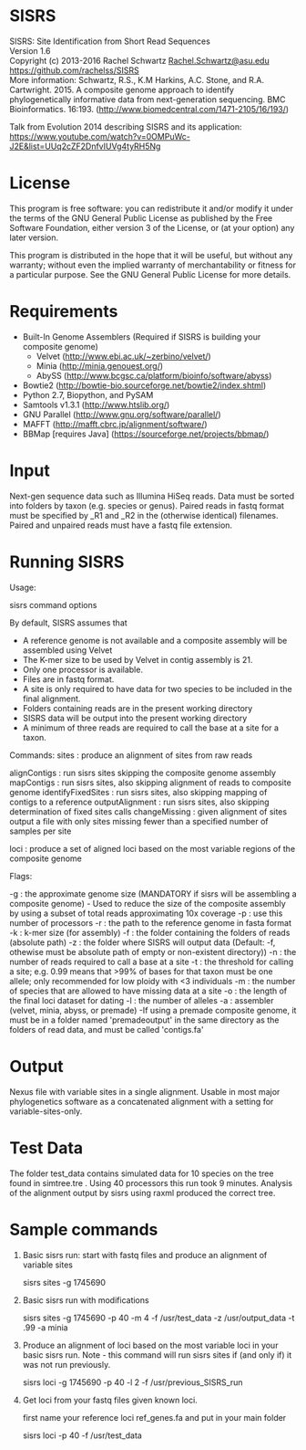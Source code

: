 SISRS
=====

SISRS: Site Identification from Short Read Sequences  
Version 1.6  
Copyright (c) 2013-2016 Rachel Schwartz <Rachel.Schwartz@asu.edu>  
https://github.com/rachelss/SISRS  
More information: Schwartz, R.S., K.M Harkins, A.C. Stone, and R.A. Cartwright. 2015. A composite genome approach to identify phylogenetically informative data from next-generation sequencing. BMC Bioinformatics. 16:193.
(http://www.biomedcentral.com/1471-2105/16/193/)

Talk from Evolution 2014 describing SISRS and its application:  
https://www.youtube.com/watch?v=0OMPuWc-J2E&list=UUq2cZF2DnfvIUVg4tyRH5Ng

License
=======

This program is free software: you can redistribute it and/or modify it under the terms of the GNU General Public License as published by the Free Software Foundation, either version 3 of the License, or (at your option) any later version.

This program is distributed in the hope that it will be useful, but without any warranty; without even the implied warranty of merchantability or fitness for a particular purpose. See the GNU General Public License for more details.

Requirements
============
* Built-In Genome Assemblers (Required if SISRS is building your composite genome)
  * Velvet (http://www.ebi.ac.uk/~zerbino/velvet/)
  * Minia (http://minia.genouest.org/)
  * AbySS (http://www.bcgsc.ca/platform/bioinfo/software/abyss)
* Bowtie2 (http://bowtie-bio.sourceforge.net/bowtie2/index.shtml)
* Python 2.7, Biopython, and PySAM
* Samtools v1.3.1 (http://www.htslib.org/)
* GNU Parallel (http://www.gnu.org/software/parallel/)
* MAFFT (http://mafft.cbrc.jp/alignment/software/)
* BBMap [requires Java] (https://sourceforge.net/projects/bbmap/)


Input
=====

Next-gen sequence data such as Illumina HiSeq reads.
Data must be sorted into folders by taxon (e.g. species or genus).
Paired reads in fastq format must be specified by _R1 and _R2 in the (otherwise identical) filenames.
Paired and unpaired reads must have a fastq file extension.

Running SISRS
=============

Usage:

 sisrs command options

 By default, SISRS assumes that

  * A reference genome is not available and a composite assembly
    will be assembled using Velvet
  * The K-mer size to be used by Velvet in contig assembly is 21.
  * Only one processor is available.
  * Files are in fastq format.
  * A site is only required to have data for two species to be included
    in the final alignment.
  * Folders containing reads are in the present working directory
  * SISRS data will be output into the present working directory
  * A minimum of three reads are required to call the base at a site
    for a taxon.

 Commands:
  sites : produce an alignment of sites from raw reads

  alignContigs : run sisrs sites skipping the composite genome assembly
  mapContigs : run sisrs sites, also skipping alignment of reads to composite genome
  identifyFixedSites : run sisrs sites, also skipping mapping of contigs to a reference
  outputAlignment : run sisrs sites, also skipping determination of fixed sites calls
  changeMissing : given alignment of sites output a file with only sites missing
         fewer than a specified number of samples per site

  loci : produce a set of aligned loci based on the most variable regions of
         the composite genome

 Flags:

  -g : the approximate genome size (MANDATORY if sisrs will be assembling a
       composite genome)
       - Used to reduce the size of the composite assembly by using a subset
         of total reads approximating 10x coverage
  -p : use this number of processors
  -r : the path to the reference genome in fasta format
  -k : k-mer size (for assembly)
  -f : the folder containing the folders of reads (absolute path)
  -z : the folder where SISRS will output data (Default: -f, othewise must be
       absolute path of empty or non-existent directory))
  -n : the number of reads required to call a base at a site
  -t : the threshold for calling a site; e.g. 0.99 means that >99% of
       bases for that taxon must be one allele; only recommended for
       low ploidy with <3 individuals
  -m : the number of species that are allowed to have missing data at
       a site
  -o : the length of the final loci dataset for dating
  -l : the number of alleles
  -a : assembler (velvet, minia, abyss, or premade)
       -If using a premade composite genome, it must be in a folder named
       'premadeoutput' in the same directory as the folders of read data,
       and must be called 'contigs.fa'

Output
======

Nexus file with variable sites in a single alignment. Usable in most major phylogenetics software as a concatenated alignment with a setting for variable-sites-only.

Test Data
=========

The folder test_data contains simulated data for 10 species on the tree found in simtree.tre . Using 40 processors this run took 9 minutes. Analysis of the alignment output by sisrs using raxml produced the correct tree.

Sample commands
==============

1. Basic sisrs run: start with fastq files and produce an alignment of variable sites

   sisrs sites -g 1745690

2. Basic sisrs run with modifications

   sisrs sites -g 1745690 -p 40 -m 4 -f /usr/test_data -z /usr/output_data -t .99 -a minia

2. Produce an alignment of loci based on the most variable loci in your basic sisrs run. Note - this command will run sisrs sites if (and only if) it was not run previously.

   sisrs loci -g 1745690 -p 40 -l 2 -f /usr/previous_SISRS_run

3. Get loci from your fastq files given known loci.

   first name your reference loci ref_genes.fa and put in your main folder

   sisrs loci -p 40 -f /usr/test_data
